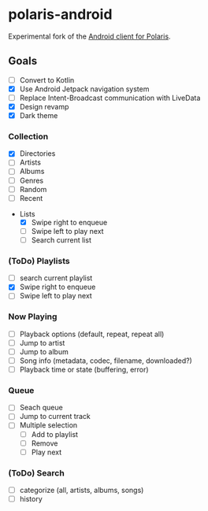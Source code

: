 # polaris-android
Experimental fork of the [Android client for Polaris](https://github.com/agersant/polaris-android).

## Goals
- [ ] Convert to Kotlin
- [x] Use Android Jetpack navigation system
- [ ] Replace Intent-Broadcast communication with LiveData
- [x] Design revamp
- [x] Dark theme

### Collection
- [x] Directories
- [ ] Artists
- [ ] Albums
- [ ] Genres
- [ ] Random
- [ ] Recent
- Lists
  - [x] Swipe right to enqueue
  - [ ] Swipe left to play next
  - [ ] Search current list

### (ToDo) Playlists
- [ ] search current playlist
- [x] Swipe right to enqueue
- [ ] Swipe left to play next

### Now Playing
- [ ] Playback options (default, repeat, repeat all)
- [ ] Jump to artist
- [ ] Jump to album
- [ ] Song info (metadata, codec, filename, downloaded?)
- [ ] Playback time or state (buffering, error)

### Queue
- [ ] Seach queue
- [ ] Jump to current track
- [ ] Multiple selection
    - [ ] Add to playlist
    - [ ] Remove
    - [ ] Play next

### (ToDo) Search
- [ ] categorize (all, artists, albums, songs)
- [ ] history
